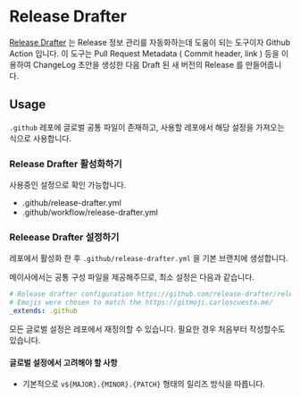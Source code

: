 # Release Drafter

[Release Drafter](https://github.com/release-drafter/release-drafter) 는 Release 정보 관리를 자동화하는데 도움이 되는 도구이자 Github Action 입니다. 이 도구는 Pull Request Metadata ( Commit header, link ) 등을 이용하여 ChangeLog 초안을 생성한 다음 Draft 된 새 버전의 Release 를 만들어줍니다. 

## Usage

`.github` 레포에 글로벌 공통 파일이 존재하고, 사용할 레포에서 해당 설정을 가져오는 식으로 사용합니다.

### Release Drafter 활성화하기

사용중인 설정으로 확인 가능합니다.

- .github/release-drafter.yml
- .github/workflow/release-drafter.yml

### Releease Drafter 설정하기

레포에서 활성화 한 후 `.github/release-drafter.yml` 을 기본 브랜치에 생성합니다.

메이사에서는 공통 구성 파일을 제공해주므로, 최소 설정은 다음과 같습니다.

```yml
# Release drafter configuration https://github.com/release-drafter/release-drafter#configuration
# Emojis were chosen to match the https://gitmoji.carloscuesta.me/
_extends: .github
```

모든 글로벌 설정은 레포에서 재정의할 수 있습니다. 필요한 경우 처음부터 작성할수도 있습니다.


#### 글로벌 설정에서 고려해야 할 사항

- 기본적으로 `v${MAJOR}.{MINOR}.{PATCH}` 형태의 릴리즈 방식을 따릅니다.
